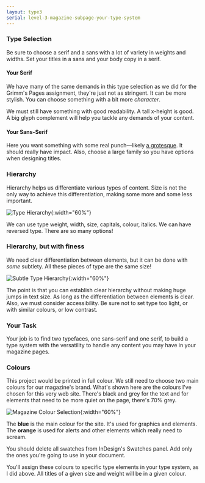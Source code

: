 ```yaml
---
layout: type3
serial: level-3-magazine-subpage-your-type-system
---
```

### Type Selection

Be sure to choose a serif and a sans with a lot of variety in weights and widths. Set your titles in a sans and your body copy in a serif.

#### Your Serif

We have many of the same demands in this type selection as we did for the Grimm's Pages assignment, they're just not as stringent. It can be more stylish. You can choose something with a bit more *character*.

We must still have something with good readability. A tall x-height is good. A big glyph complement will help you tackle any demands of your content.

#### Your Sans-Serif

Here you want something with some real punch—likely [a grotesque](/kb/classification-categories.html#sans-serif). It should really have impact. Also, choose a large family so you have options when designing titles.

### Hierarchy

Hierarchy helps us differentiate various types of content. Size is not the only way to achieve this differentiation, making some more and some less important.

![Type Hierarchy]({{site.url}}/svg/hierarchy.svg){:width="60%"}

We can use type weight, width, size, capitals, colour, italics. We can have reversed type. There are so many options!

### Hierarchy, but with finess

We need clear differentiation between elements, but it can be done with *some* subtlety. All these pieces of type are the same size!

![Subtle Type Hierarchy]({{site.url}}/svg/hierarchy-subtle.svg){:width="60%"}

The point is that you can establish clear hierarchy without making huge jumps in text size. As long as the differentiation between elements is clear. Also, we must consider accessibility. Be sure not to set type too light, or with similar colours, or low contrast.

### Your Task

Your job is to find two typefaces, one sans-serif and one serif, to build a type system with the versatility to handle any content you may have in your magazine pages.

### Colours

This project would be printed in full colour. We still need to choose two main colours for our magazine's brand. What's shown here are the colours I've chosen for this very web site. There's black and grey for the text and for elements that need to be more quiet on the page, there's 70% grey.

![Magazine Colour Selection]({{site.url}}/svg/magazine-colour-selection.svg){:width="60%"}

The <span class="blue">**blue**</span> is the main colour for the site. It's used for graphics and elements. The <span class="orange">**orange**</span> is used for alerts and other elements which really need to scream.

You should delete all swatches from InDesign's Swatches panel. Add only the ones you're going to use in your document.

You'll assign these colours to specific type elements in your type system, as I did above. All titles of a given size and weight will be in a given colour.